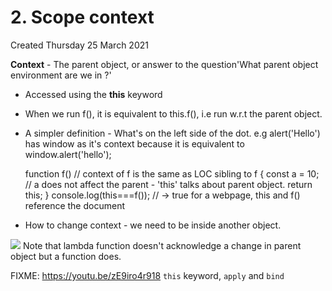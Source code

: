 # 2. Scope context
Created Thursday 25 March 2021

**Context** - The parent object, or answer to the question'What parent object environment are we in ?'

* Accessed using the **this** keyword
* When we run f(), it is equivalent to this.f(), i.e run w.r.t the parent object.
* A simpler definition - What's on the left side of the dot. e.g alert('Hello') has window as it's context because it is equivalent to window.alert('hello');

	function f()	// context of f is the same as LOC sibling to f
	{
		const a = 10;	// a does not affect the parent - 'this' talks about parent object.
		return this;
	}
	console.log(this===f()); // -> true for a webpage, this and f() reference the document


* How to change context - we need to be inside another object.

![](pasted_image002%204.png)
Note that lambda function doesn't acknowledge a change in parent object but a function does.

FIXME: <https://youtu.be/zE9iro4r918> ``this`` keyword, ``apply`` and ``bind``

